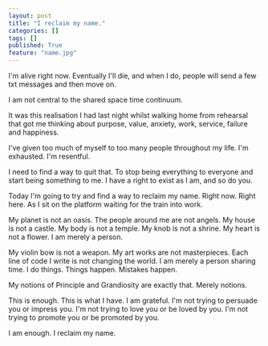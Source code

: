 ```yaml
---
layout: post
title: "I reclaim my name."
categories: []
tags: []
published: True
feature: "name.jpg"
---
```


I'm alive right now. Eventually I'll die, and when I do, people will send a few txt messages and then move on.

I am not central to the shared space time continuum.

It was this realisation I had last night whilst walking home from rehearsal that got me thinking about purpose, value, anxiety, work, service, failure and happiness.

I've given too much of myself to too many people throughout my life. I'm exhausted. I'm resentful.

I need to find a way to quit that. To stop being everything to everyone and start being something to me. I have a right to exist as I am, and so do you.

Today I'm going to try and find a way to reclaim my name. Right now. Right here. As I sit on the platform waiting for the train into work.

My planet is not an oasis. The people around me are not angels. My house is not a castle. My body is not a temple. My knob is not a shrine. My heart is not a flower. I am merely a person.

My violin bow is not a weapon. My art works are not masterpieces. Each line of code I write is not changing the world. I am merely a person sharing time. I do things. Things happen. Mistakes happen.

My notions of Principle and Grandiosity are exactly that. Merely notions.

This is enough. This is what I have. I am grateful. I'm not trying to persuade you or impress you. I'm not trying to love you or be loved by you. I'm not trying to promote you or be promoted by you. 

I am enough. I reclaim my name.